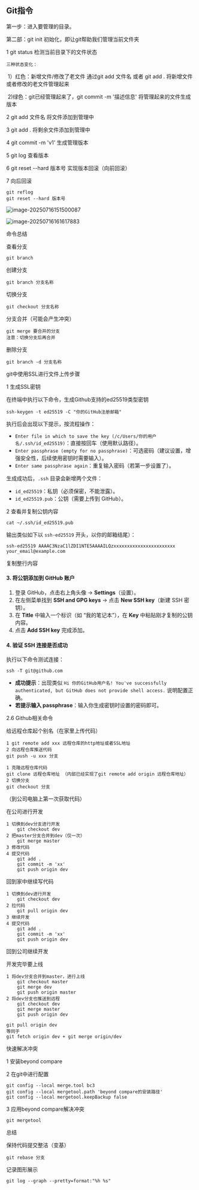 <h2>Git指令</h2>

第一步：进入要管理的目录。

第二部：git init 初始化，即让git帮助我们管理当前文件夹

1 git status  检测当前目录下的文件状态

 	三种状态变化：

​		1）红色：新增文件/修改了老文件    通过git add 文件名  或者 git add .  将新增文件或者修改的老文件管理起来

​		2)绿色：git已经管理起来了，git commit -m '描述信息'   将管理起来的文件生成版本

2 git add 文件名  将文件添加到管理中

3 git add .   将剩余文件添加到管理中

4 git commit -m 'v1'  生成管理版本

5 git log 查看版本

6 git reset --hard 版本号     实现版本回滚（向前回滚）

7 向后回滚

```
git reflog
git reset --hard 版本号
```

![image-20250716151500087](C:\Users\86136\AppData\Roaming\Typora\typora-user-images\image-20250716151500087.png)

![image-20250716161617883](C:\Users\86136\AppData\Roaming\Typora\typora-user-images\image-20250716161617883.png)

命令总结

查看分支

```
git branch
```

创建分支

```
git branch 分支名称
```

切换分支

```
git checkout 分支名称
```

分支合并（可能会产生冲突）

```
git merge 要合并的分支
注意：切换分支后再合并
```

删除分支

```
git branch -d 分支名称
```

git中使用SSL进行文件上传步骤

1 生成SSL密钥

在终端中执行以下命令，生成Github支持的ed25519类型密钥

```
ssh-keygen -t ed25519 -C "你的GitHub注册邮箱"
```

执行后会出现以下提示，按流程操作：

- `Enter file in which to save the key (/c/Users/你的用户名/.ssh/id_ed25519)`：直接按回车（使用默认路径）。
- `Enter passphrase (empty for no passphrase)`：可选密码（建议设置，增强安全性，后续使用密钥时需要输入）。
- `Enter same passphrase again`：重复输入密码（若第一步设置了）。

生成成功后，`.ssh` 目录会新增两个文件：

- `id_ed25519`：私钥（必须保密，不能泄露）。
- `id_ed25519.pub`：公钥（需要上传到 GitHub）。

2 查看并复制公钥内容

```
cat ~/.ssh/id_ed25519.pub
```

输出类似如下以 `ssh-ed25519` 开头，以你的邮箱结尾）：

```
ssh-ed25519 AAAAC3NzaC1lZDI1NTE5AAAAILQzxxxxxxxxxxxxxxxxxxxxxxx your_email@example.com
```

复制整行内容 

#### 3. 将公钥添加到 GitHub 账户

1. 登录 GitHub，点击右上角头像 → **Settings**（设置）。
2. 在左侧菜单找到 **SSH and GPG keys** → 点击 **New SSH key**（新建 SSH 密钥）。
3. 在 **Title** 中输入一个标识（如 “我的笔记本”），在 **Key** 中粘贴刚才复制的公钥内容。
4. 点击 **Add SSH key** 完成添加。

#### 4. 验证 SSH 连接是否成功

执行以下命令测试连接：

```
ssh -T git@github.com
```

- **成功提示**：出现类似 `Hi 你的GitHub用户名! You've successfully authenticated, but GitHub does not provide shell access.` 说明配置正确。
- **若提示输入 passphrase**：输入你生成密钥时设置的密码即可。

2.6 Github相关命令

给远程仓库起个别名（在家里上传代码）

```
1 git remote add xxx 远程仓库的http地址或者SSL地址
2 向远程仓库推送代码
git push -u xxx 分支
```

```
1 克隆远程仓库代码
git clone 远程仓库地址 （内部已经实现了git remote add origin 远程仓库地址）
2 切换分支
git checkout 分支
```

（到公司电脑上第一次获取代码）

在公司进行开发

```
1 切换到dev分支进行开发
	git checkout dev
2 把master分支合并到dev（仅一次）
	git merge master
3 修改代码
4 提交代码
	git add .
	git commit -m 'xx'
	git push origin dev
```

回到家中继续写代码

```
1 切换到dev进行开发
	git checkout dev
2 拉代码
	git pull origin dev
3 继续开发
4 提交代码
	git add .
	git commit -m 'xx'
	git push origin dev
```

回到公司继续开发

开发完毕要上线

```
1 将dev分支合并到master，进行上线
	git checkout master
	git merge dev
	git push origin master
2 将dev分支也推送到远程
	git checkout dev
	git merge master
	git push origin dev
```

```
git pull origin dev
等同于
git fetch origin dev + git merge origin/dev
```

快速解决冲突

1 安装beyond compare

2 在git中进行配置

```
git config --local merge.tool bc3
git config --local mergetool.path 'beyond compare的安装路径'
git config --local mergetool.keepBackup false
```

3 应用beyond compare解决冲突

```
git mergetool
```

总结

保持代码提交整洁（变基）

```
git rebase 分支
```

记录图形展示

```
git log --graph --pretty=format:"%h %s"
```

